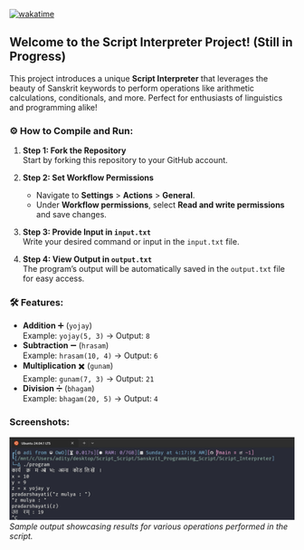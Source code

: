 [![wakatime](https://wakatime.com/badge/github/EchoSingh/EchoSingh.svg)](https://wakatime.com/badge/github/EchoSingh/EchoSingh)  
## Welcome to the **Script Interpreter** Project! (Still in Progress)
This project introduces a unique **Script Interpreter** that leverages the beauty of Sanskrit keywords to perform operations like arithmetic calculations, conditionals, and more. Perfect for enthusiasts of linguistics and programming alike!  

### ⚙️ **How to Compile and Run**:

1. **Step 1: Fork the Repository**  
   Start by forking this repository to your GitHub account.  

2. **Step 2: Set Workflow Permissions**  
   - Navigate to **Settings** > **Actions** > **General**.  
   - Under **Workflow permissions**, select **Read and write permissions** and save changes.  

3. **Step 3: Provide Input in `input.txt`**  
   Write your desired command or input in the `input.txt` file.  

4. **Step 4: View Output in `output.txt`**  
   The program’s output will be automatically saved in the `output.txt` file for easy access.  

### 🛠 **Features**:
- **Addition** ➕ (`yojay`)  
  Example: `yojay(5, 3)` → Output: `8`  
- **Subtraction** ➖ (`hrasam`)  
  Example: `hrasam(10, 4)` → Output: `6`  
- **Multiplication** ✖️ (`gunam`)  
  Example: `gunam(7, 3)` → Output: `21`  
- **Division** ➗ (`bhagam`)  
  Example: `bhagam(20, 5)` → Output: `4`  

### **Screenshots**:  
![Sample Output](Screenshots/output.jpg)  
_Sample output showcasing results for various operations performed in the script._
